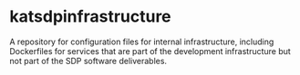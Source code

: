 # katsdpinfrastructure

A repository for configuration files for internal infrastructure, including
Dockerfiles for services that are part of the development infrastructure but
not part of the SDP software deliverables.
